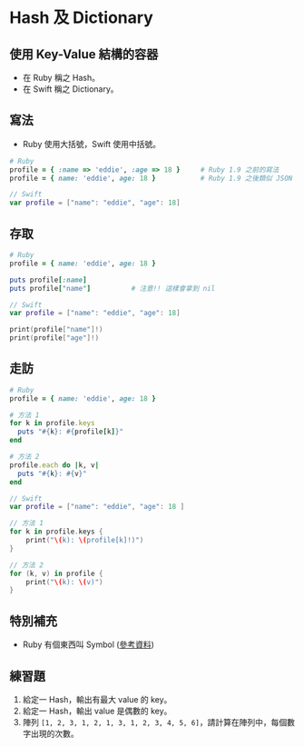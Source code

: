 # Hash 及 Dictionary

## 使用 Key-Value 結構的容器

* 在 Ruby 稱之 Hash。
* 在 Swift 稱之 Dictionary。

## 寫法

* Ruby 使用大括號，Swift 使用中括號。

```ruby
# Ruby
profile = { :name => 'eddie', :age => 18 }     # Ruby 1.9 之前的寫法
profile = { name: 'eddie', age: 18 }           # Ruby 1.9 之後類似 JSON 格式的寫法
```

```swift
// Swift
var profile = ["name": "eddie", "age": 18]
```

## 存取

```ruby
# Ruby
profile = { name: 'eddie', age: 18 }

puts profile[:name]
puts profile["name"]          # 注意!! 這樣會拿到 nil
```

```swift
// Swift
var profile = ["name": "eddie", "age": 18]

print(profile["name"]!)
print(profile["age"]!)
```

## 走訪

```ruby
# Ruby
profile = { name: 'eddie', age: 18 }

# 方法 1
for k in profile.keys
  puts "#{k}: #{profile[k]}"
end

# 方法 2
profile.each do |k, v|
  puts "#{k}: #{v}"
end
```

```swift
// Swift
var profile = ["name": "eddie", "age": 18 ]

// 方法 1
for k in profile.keys {
    print("\(k): \(profile[k]!)")
}

// 方法 2
for (k, v) in profile {
    print("\(k): \(v)")
}
```

## 特別補充

* Ruby 有個東西叫 Symbol ([參考資料](http://kaochenlong.com/2016/04/25/string-and-symbol/))

## 練習題

1. 給定一 Hash，輸出有最大 value 的 key。
2. 給定一 Hash，輸出 value 是偶數的 key。
3. 陣列 `[1, 2, 3, 1, 2, 1, 3, 1, 2, 3, 4, 5, 6]`，請計算在陣列中，每個數字出現的次數。

